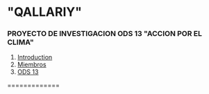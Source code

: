 # "QALLARIY"


### PROYECTO DE INVESTIGACION ODS 13  "ACCION POR EL CLIMA"
1. [Introduction](#INTRODUCCIÓN)
3. [Miembros](#MIEMBROS)
4. [ODS 13](#ods-13-accion-por-el-clima)
   
=============






